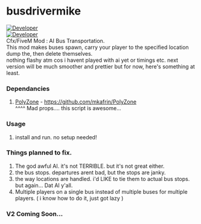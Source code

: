 # busdrivermike
[![Developer](https://img.shields.io/badge/Developer-WiPAFiveM-BADA55)](https://whatisprojectawesome.com)  
[![Developer](https://img.shields.io/github/repo-size/mikethemadkiwi/busdrivermike)](https://github.com/mikethemadkiwi/busdrivermike/releases/latest)  
Cfx/FiveM Mod : AI Bus Transportation.   
This mod makes buses spawn, carry your player to the specified location dump the, then delete themselves.   
nothing flashy atm cos i havent played with ai yet or timings etc. next version will be much smoother and prettier but for now, here's something at least.   

### Dependancies  
1. [PolyZone](https://github.com/mkafrin/PolyZone) - https://github.com/mkafrin/PolyZone   
^^^^ Mad props.... this script is awesome...   

### Usage  
1. install and run. no setup needed!   

### Things planned to fix.   
1. The god awful AI. it's not TERRIBLE. but it's not great either.   
2. the bus stops. departures arent bad, but the stops are janky.   
3. the way locations are handled. i'd LIKE to tie them to actual bus stops. but again... Dat AI y'all.   
4. Multiple players on a single bus instead of multiple buses for multiple players. ( i know how to do it, just got lazy )   

### V2 Coming Soon...